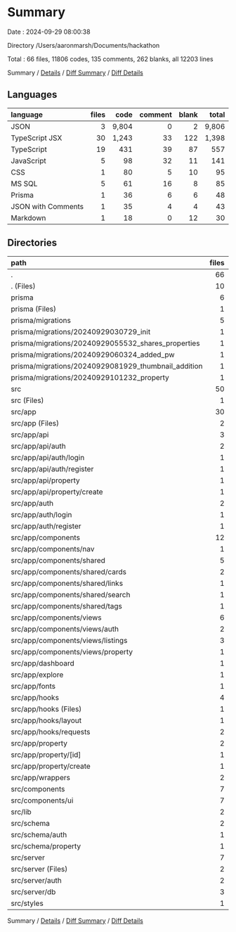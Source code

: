 # Summary

Date : 2024-09-29 08:00:38

Directory /Users/aaronmarsh/Documents/hackathon

Total : 66 files,  11806 codes, 135 comments, 262 blanks, all 12203 lines

Summary / [Details](details.md) / [Diff Summary](diff.md) / [Diff Details](diff-details.md)

## Languages
| language | files | code | comment | blank | total |
| :--- | ---: | ---: | ---: | ---: | ---: |
| JSON | 3 | 9,804 | 0 | 2 | 9,806 |
| TypeScript JSX | 30 | 1,243 | 33 | 122 | 1,398 |
| TypeScript | 19 | 431 | 39 | 87 | 557 |
| JavaScript | 5 | 98 | 32 | 11 | 141 |
| CSS | 1 | 80 | 5 | 10 | 95 |
| MS SQL | 5 | 61 | 16 | 8 | 85 |
| Prisma | 1 | 36 | 6 | 6 | 48 |
| JSON with Comments | 1 | 35 | 4 | 4 | 43 |
| Markdown | 1 | 18 | 0 | 12 | 30 |

## Directories
| path | files | code | comment | blank | total |
| :--- | ---: | ---: | ---: | ---: | ---: |
| . | 66 | 11,806 | 135 | 262 | 12,203 |
| . (Files) | 10 | 9,982 | 11 | 27 | 10,020 |
| prisma | 6 | 97 | 22 | 14 | 133 |
| prisma (Files) | 1 | 36 | 6 | 6 | 48 |
| prisma/migrations | 5 | 61 | 16 | 8 | 85 |
| prisma/migrations/20240929030729_init | 1 | 9 | 3 | 3 | 15 |
| prisma/migrations/20240929055532_shares_properties | 1 | 16 | 2 | 2 | 20 |
| prisma/migrations/20240929060324_added_pw | 1 | 17 | 1 | 1 | 19 |
| prisma/migrations/20240929081929_thumbnail_addition | 1 | 1 | 1 | 1 | 3 |
| prisma/migrations/20240929101232_property | 1 | 18 | 9 | 1 | 28 |
| src | 50 | 1,727 | 102 | 221 | 2,050 |
| src (Files) | 1 | 34 | 25 | 4 | 63 |
| src/app | 30 | 1,079 | 41 | 107 | 1,227 |
| src/app (Files) | 2 | 104 | 29 | 8 | 141 |
| src/app/api | 3 | 40 | 4 | 8 | 52 |
| src/app/api/auth | 2 | 29 | 4 | 7 | 40 |
| src/app/api/auth/login | 1 | 9 | 0 | 2 | 11 |
| src/app/api/auth/register | 1 | 20 | 4 | 5 | 29 |
| src/app/api/property | 1 | 11 | 0 | 1 | 12 |
| src/app/api/property/create | 1 | 11 | 0 | 1 | 12 |
| src/app/auth | 2 | 19 | 0 | 4 | 23 |
| src/app/auth/login | 1 | 11 | 0 | 2 | 13 |
| src/app/auth/register | 1 | 8 | 0 | 2 | 10 |
| src/app/components | 12 | 663 | 4 | 41 | 708 |
| src/app/components/nav | 1 | 156 | 1 | 4 | 161 |
| src/app/components/shared | 5 | 161 | 1 | 20 | 182 |
| src/app/components/shared/cards | 2 | 84 | 1 | 9 | 94 |
| src/app/components/shared/links | 1 | 13 | 0 | 2 | 15 |
| src/app/components/shared/search | 1 | 18 | 0 | 3 | 21 |
| src/app/components/shared/tags | 1 | 46 | 0 | 6 | 52 |
| src/app/components/views | 6 | 346 | 2 | 17 | 365 |
| src/app/components/views/auth | 2 | 172 | 0 | 4 | 176 |
| src/app/components/views/listings | 3 | 79 | 2 | 8 | 89 |
| src/app/components/views/property | 1 | 95 | 0 | 5 | 100 |
| src/app/dashboard | 1 | 59 | 0 | 3 | 62 |
| src/app/explore | 1 | 8 | 0 | 2 | 10 |
| src/app/fonts | 1 | 10 | 4 | 6 | 20 |
| src/app/hooks | 4 | 129 | 0 | 24 | 153 |
| src/app/hooks (Files) | 1 | 1 | 0 | 0 | 1 |
| src/app/hooks/layout | 1 | 2 | 0 | 0 | 2 |
| src/app/hooks/requests | 2 | 126 | 0 | 24 | 150 |
| src/app/property | 2 | 26 | 0 | 6 | 32 |
| src/app/property/[id] | 1 | 8 | 0 | 3 | 11 |
| src/app/property/create | 1 | 18 | 0 | 3 | 21 |
| src/app/wrappers | 2 | 21 | 0 | 5 | 26 |
| src/components | 7 | 329 | 0 | 48 | 377 |
| src/components/ui | 7 | 329 | 0 | 48 | 377 |
| src/lib | 2 | 44 | 0 | 11 | 55 |
| src/schema | 2 | 24 | 0 | 8 | 32 |
| src/schema/auth | 1 | 14 | 0 | 5 | 19 |
| src/schema/property | 1 | 10 | 0 | 3 | 13 |
| src/server | 7 | 137 | 31 | 33 | 201 |
| src/server (Files) | 2 | 48 | 31 | 13 | 92 |
| src/server/auth | 2 | 49 | 0 | 13 | 62 |
| src/server/db | 3 | 40 | 0 | 7 | 47 |
| src/styles | 1 | 80 | 5 | 10 | 95 |

Summary / [Details](details.md) / [Diff Summary](diff.md) / [Diff Details](diff-details.md)